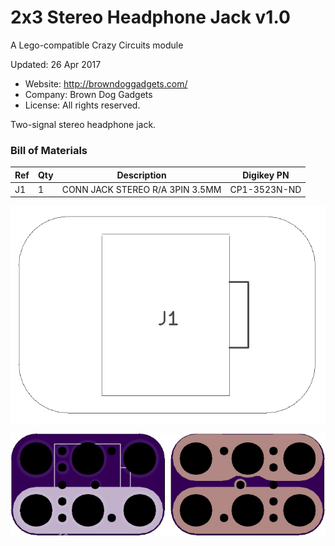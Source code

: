 <!--- start title --->
# 2x3 Stereo Headphone Jack v1.0
A Lego-compatible Crazy Circuits module

Updated: 26 Apr 2017

- Website: http://browndoggadgets.com/
- Company: Brown Dog Gadgets
- License: All rights reserved.
<!--- end title --->

Two-signal stereo headphone jack. 

<!--- bom start --->
### Bill of Materials

|Ref|Qty|Description|Digikey PN|
|---|---|-----------|------|
|J1|1|CONN JACK STEREO R/A 3PIN 3.5MM|CP1-3523N-ND|


<!--- bom end --->
![Assembly Diagram](assembly.png)

![Gerber Preview](preview.png)

